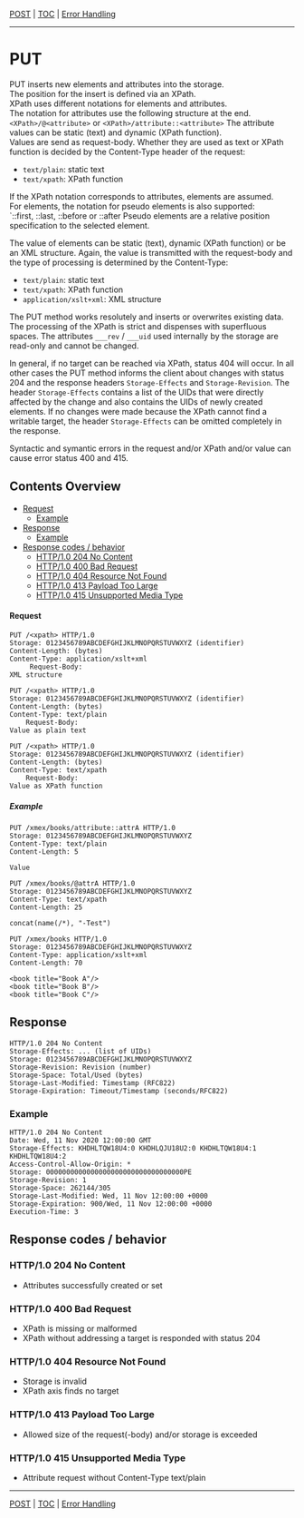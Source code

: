 [POST](api-post.md) | [TOC](README.md) | [Error Handling](error-handling.md)
- - -

# PUT

PUT inserts new elements and attributes into the storage.  
The position for the insert is defined via an XPath.  
XPath uses different notations for elements and attributes.  
The notation for attributes use the following structure at the end.  
    `<XPath>/@<attribute>` or `<XPath>/attribute::<attribute>`
The attribute values can be static (text) and dynamic (XPath function).  
Values are send as request-body.
Whether they are used as text or XPath function is decided by the
Content-Type header of the request:
- `text/plain`: static text
- `text/xpath`: XPath function

If the XPath notation corresponds to attributes, elements are assumed.  
For elements, the notation for pseudo elements is also supported:  
    `<XPath>::first, <XPath>::last, <XPath>::before or <XPath>::after
Pseudo elements are a relative position specification to the selected element.

The value of elements can be static (text), dynamic (XPath function) or be an
XML structure. Again, the value is transmitted with the request-body and the
type of processing is determined by the Content-Type:  
- `text/plain`: static text
- `text/xpath`: XPath function
- `application/xslt+xml`: XML structure

The PUT method works resolutely and inserts or overwrites existing data.  
The processing of the XPath is strict and dispenses with superfluous spaces.
The attributes `___rev` / `___uid` used internally by the storage are read-only
and cannot be changed.

In general, if no target can be reached via XPath, status 404 will occur. In all
other cases the PUT method informs the client about changes with status 204 and
the response headers `Storage-Effects` and `Storage-Revision`. The header
`Storage-Effects` contains a list of the UIDs that were directly affected by
the change and also contains the UIDs of newly created elements. If no changes
were made because the XPath cannot find a writable target, the header
`Storage-Effects` can be omitted completely in the response. 

Syntactic and symantic errors in the request and/or XPath and/or value can
cause error status 400 and 415.


## Contents Overview

* [Request](#request)
  * [Example](#example)
* [Response](#response)
  * [Example](#example-1)
* [Response codes / behavior](#response-codes--behavior)  
  * [HTTP/1.0 204 No Content](#http10-204-no-content)
  * [HTTP/1.0 400 Bad Request](#http10-400-bad-request)
  * [HTTP/1.0 404 Resource Not Found](#http10-404-resource-not-found)
  * [HTTP/1.0 413 Payload Too Large](#http10-413-payload-too-large)  
  * [HTTP/1.0 415 Unsupported Media Type](#http10-415-unsupported-media-type)
  

#### Request

```
PUT /<xpath> HTTP/1.0
Storage: 0123456789ABCDEFGHIJKLMNOPQRSTUVWXYZ (identifier)
Content-Length: (bytes)
Content-Type: application/xslt+xml
     Request-Body:
XML structure
```
```
PUT /<xpath> HTTP/1.0
Storage: 0123456789ABCDEFGHIJKLMNOPQRSTUVWXYZ (identifier)
Content-Length: (bytes)
Content-Type: text/plain
    Request-Body:
Value as plain text
```
```
PUT /<xpath> HTTP/1.0
Storage: 0123456789ABCDEFGHIJKLMNOPQRSTUVWXYZ (identifier)
Content-Length: (bytes)
Content-Type: text/xpath
    Request-Body:
Value as XPath function 
```

##### Example

```
PUT /xmex/books/attribute::attrA HTTP/1.0
Storage: 0123456789ABCDEFGHIJKLMNOPQRSTUVWXYZ
Content-Type: text/plain
Content-Length: 5

Value
```
```
PUT /xmex/books/@attrA HTTP/1.0
Storage: 0123456789ABCDEFGHIJKLMNOPQRSTUVWXYZ
Content-Type: text/xpath
Content-Length: 25

concat(name(/*), "-Test")
```
```
PUT /xmex/books HTTP/1.0
Storage: 0123456789ABCDEFGHIJKLMNOPQRSTUVWXYZ
Content-Type: application/xslt+xml
Content-Length: 70

<book title="Book A"/>
<book title="Book B"/>
<book title="Book C"/>
```


## Response

```
HTTP/1.0 204 No Content
Storage-Effects: ... (list of UIDs)
Storage: 0123456789ABCDEFGHIJKLMNOPQRSTUVWXYZ
Storage-Revision: Revision (number)   
Storage-Space: Total/Used (bytes)
Storage-Last-Modified: Timestamp (RFC822)
Storage-Expiration: Timeout/Timestamp (seconds/RFC822)
```

### Example

```
HTTP/1.0 204 No Content
Date: Wed, 11 Nov 2020 12:00:00 GMT
Storage-Effects: KHDHLTQW18U4:0 KHDHLQJU18U2:0 KHDHLTQW18U4:1 KHDHLTQW18U4:2
Access-Control-Allow-Origin: *
Storage: 0000000000000000000000000000000000PE
Storage-Revision: 1
Storage-Space: 262144/305
Storage-Last-Modified: Wed, 11 Nov 12:00:00 +0000
Storage-Expiration: 900/Wed, 11 Nov 12:00:00 +0000
Execution-Time: 3
```


## Response codes / behavior

### HTTP/1.0 204 No Content
- Attributes successfully created or set

### HTTP/1.0 400 Bad Request
- XPath is missing or malformed
- XPath without addressing a target is responded with status 204

### HTTP/1.0 404 Resource Not Found
- Storage is invalid  
- XPath axis finds no target

### HTTP/1.0 413 Payload Too Large
- Allowed size of the request(-body) and/or storage is exceeded

### HTTP/1.0 415 Unsupported Media Type
- Attribute request without Content-Type text/plain



- - -

[POST](api-post.md) | [TOC](README.md) | [Error Handling](error-handling.md)